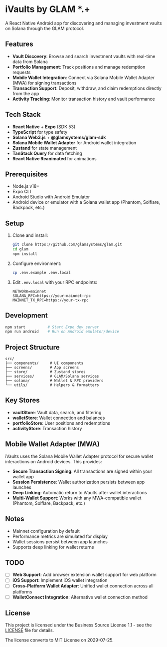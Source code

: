 # iVaults by GLAM *.+

A React Native Android app for discovering and managing investment vaults on Solana through the GLAM protocol.

## Features

- **Vault Discovery**: Browse and search investment vaults with real-time data from Solana
- **Portfolio Management**: Track positions and manage redemption requests
- **Mobile Wallet Integration**: Connect via Solana Mobile Wallet Adapter (MWA) for signing transactions
- **Transaction Support**: Deposit, withdraw, and claim redemptions directly from the app
- **Activity Tracking**: Monitor transaction history and vault performance

## Tech Stack

- **React Native** + **Expo** (SDK 53)
- **TypeScript** for type safety
- **Solana Web3.js** + **@glamsystems/glam-sdk**
- **Solana Mobile Wallet Adapter** for Android wallet integration
- **Zustand** for state management
- **TanStack Query** for data fetching
- **React Native Reanimated** for animations

## Prerequisites

- Node.js v18+
- Expo CLI
- Android Studio with Android Emulator
- Android device or emulator with a Solana wallet app (Phantom, Solflare, Backpack, etc.)

## Setup

1. Clone and install:
   ```bash
   git clone https://github.com/glamsystems/glam.git
   cd glam
   npm install
   ```

2. Configure environment:
   ```bash
   cp .env.example .env.local
   ```

3. Edit `.env.local` with your RPC endpoints:
   ```
   NETWORK=mainnet
   SOLANA_RPC=https://your-mainnet-rpc
   MAINNET_TX_RPC=https://your-tx-rpc
   ```

## Development

```bash
npm start          # Start Expo dev server
npm run android    # Run on Android emulator/device
```

## Project Structure

```
src/
├── components/     # UI components
├── screens/        # App screens
├── store/          # Zustand stores
├── services/       # GLAM/Solana services
├── solana/         # Wallet & RPC providers
└── utils/          # Helpers & formatters
```

## Key Stores

- **vaultStore**: Vault data, search, and filtering
- **walletStore**: Wallet connection and balances
- **portfolioStore**: User positions and redemptions
- **activityStore**: Transaction history

## Mobile Wallet Adapter (MWA)

iVaults uses the Solana Mobile Wallet Adapter protocol for secure wallet interactions on Android devices. This provides:

- **Secure Transaction Signing**: All transactions are signed within your wallet app
- **Session Persistence**: Wallet authorization persists between app launches
- **Deep Linking**: Automatic return to iVaults after wallet interactions
- **Multi-Wallet Support**: Works with any MWA-compatible wallet (Phantom, Solflare, Backpack, etc.)

## Notes

- Mainnet configuration by default
- Performance metrics are simulated for display
- Wallet sessions persist between app launches
- Supports deep linking for wallet returns

## TODO

- [ ] **Web Support**: Add browser extension wallet support for web platform
- [ ] **iOS Support**: Implement iOS wallet integration
- [ ] **Cross-Platform Wallet Adapter**: Unified wallet connection across all platforms
- [ ] **WalletConnect Integration**: Alternative wallet connection method

## License

This project is licensed under the Business Source License 1.1 - see the [LICENSE](LICENSE) file for details.

The license converts to MIT License on 2029-07-25.
